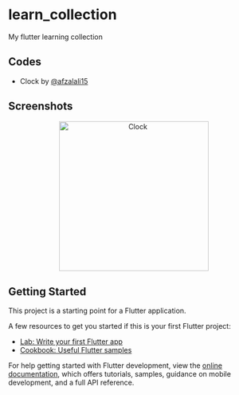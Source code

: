# learn_collection

My flutter learning collection

## Codes

- Clock by [@afzalali15](https://gist.github.com/afzalali15/6d5c485eb6a5f64116f35a0360eea94f)

## Screenshots

<p align="center">
  <img src="screen.gif" width="300px" alt="Clock" title="clock">
</p>

## Getting Started

This project is a starting point for a Flutter application.

A few resources to get you started if this is your first Flutter project:

- [Lab: Write your first Flutter app](https://docs.flutter.dev/get-started/codelab)
- [Cookbook: Useful Flutter samples](https://docs.flutter.dev/cookbook)

For help getting started with Flutter development, view the
[online documentation](https://docs.flutter.dev/), which offers tutorials,
samples, guidance on mobile development, and a full API reference.
